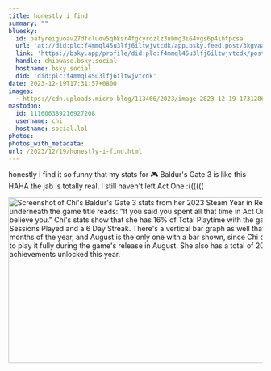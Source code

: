 ```yaml
---
title: honestly i find
summary: ""
bluesky:
  id: bafyreiguoav27dfcluov5qbksr4fgcyrozlz3ubmg3i64vgs6p4ihtpcsa
  url: 'at://did:plc:f4mmql45u3lfj6iltwjvtcdk/app.bsky.feed.post/3kgvaa3risi2t'
  link: 'https://bsky.app/profile/did:plc:f4mmql45u3lfj6iltwjvtcdk/post/3kgvaa3risi2t'
  handle: chiawase.bsky.social
  hostname: bsky.social
  did: 'did:plc:f4mmql45u3lfj6iltwjvtcdk'
date: 2023-12-19T17:31:57+0800
images:
  - https://cdn.uploads.micro.blog/113466/2023/image-2023-12-19-173128643.png
mastodon:
  id: 111606389216927208
  username: chi
  hostname: social.lol
photos: 
photos_with_metadata: 
url: /2023/12/19/honestly-i-find.html
---
```


honestly I find it so funny that my stats for 🎮 Baldur's Gate 3 is like this HAHA the jab is totally real, I still haven't left Act One :((((((

<img src="/img/uploads/2023/image-2023-12-19-173128643.png" width="600" height="328" alt="Screenshot of Chi's Baldur's Gate 3 stats from her 2023 Steam Year in Review. The text underneath the game title reads: &quot;If you said you spent all that time in Act One we'd believe you.&quot; Chi's stats show that she has 16% of Total Playtime with the game, with 21 Sessions Played and a 6 Day Streak. There's a vertical bar graph as well that shows the months of the year, and August is the only one with a bar shown, since Chi only really got to play it fully during the game's release in August. She also has a total of 20 achievements unlocked this year.">
